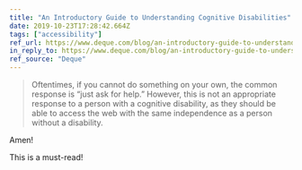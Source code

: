 ```yaml
---
title: "An Introductory Guide to Understanding Cognitive Disabilities"
date: 2019-10-23T17:28:42.664Z
tags: ["accessibility"]
ref_url: https://www.deque.com/blog/an-introductory-guide-to-understanding-cognitive-disabilities/
in_reply_to: https://www.deque.com/blog/an-introductory-guide-to-understanding-cognitive-disabilities/
ref_source: "Deque"
---
```


> Oftentimes, if you cannot do something on your own, the common response is “just ask for help.” However, this is not an appropriate response to a person with a cognitive disability, as they should be able to access the web with the same independence as a person without a disability.

Amen!

This is a must-read!
